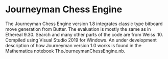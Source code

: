 # Journeyman Chess Engine
The Journeyman Chess Engine version 1.8 integrates classic type bitboard move generation from Butter. The evaluation is mostly the same as in Ethereal 9.30. Search and many other parts of the code are from Weiss .10. Compiled using Visual Studio 2019 for Windows. An under development description of how Journeyman version 1.0 works is found in the Mathematica notebook TheJourneymanChessEngine.nb.
